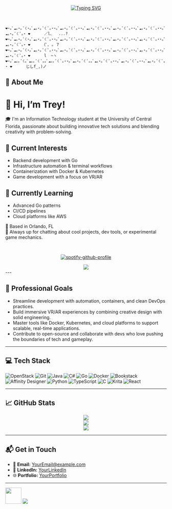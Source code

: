 <div align="center">

[![Typing SVG](https://readme-typing-svg.demolab.com?font=Fira+Code&size=18&pause=5000&color=FFB7C5&center=true&random=false&width=620&height=52&lines=%F0%9F%8C%B8%E2%80%A2The+only+true+wisdom+is+in+knowing+you+know+nothing%E2%80%A2%F0%9F%8C%B8)](https://git.io/typing-svg)
    

<br>
</div>

```                                                                                                     
❤⋆｡ﾟ☁︎｡⋆｡ ﾟ☾⋆｡ﾟ☁︎｡⋆｡ ﾟ☾ ﾟ｡⋆⋆｡ﾟ☁︎｡⋆｡ ﾟ☾ ﾟ｡⋆⋆｡ﾟ☁︎｡⋆｡ ﾟ☾ ﾟ｡⋆⋆｡ﾟ☁︎｡⋆｡ ﾟ☾ ﾟ｡⋆⋆｡ﾟ☁︎｡⋆｡ ﾟ☾ ﾟ｡⋆⋆｡ﾟ☁︎｡⋆｡ ﾟ☾ ﾟ｡⋆ ❤      ／l、  ...?
❤⋆｡ﾟ☁︎｡⋆｡ ﾟ☾⋆｡ﾟ☁︎｡⋆｡ ﾟ☾ ﾟ｡⋆⋆｡ﾟ☁︎｡⋆｡ ﾟ☾ ﾟ｡⋆⋆｡ﾟ☁︎｡⋆｡ ﾟ☾ ﾟ｡⋆⋆｡ﾟ☁︎｡⋆｡ ﾟ☾ ﾟ｡⋆⋆｡ﾟ☁︎｡⋆｡ ﾟ☾ ﾟ｡⋆⋆｡ﾟ☁︎｡⋆｡ ﾟ☾ ﾟ｡⋆ ❤     （ﾟ､ ｡ ７         
❤⋆｡ﾟ☁︎｡⋆｡ ﾟ☾⋆｡ﾟ☁︎｡⋆｡ ﾟ☾ ﾟ｡⋆⋆｡ﾟ☁︎｡⋆｡ ﾟ☾ ﾟ｡⋆⋆｡ﾟ☁︎｡⋆｡ ﾟ☾ ﾟ｡⋆⋆｡ﾟ☁︎｡⋆｡ ﾟ☾ ﾟ｡⋆⋆｡ﾟ☁︎｡⋆｡ ﾟ☾ ﾟ｡⋆⋆｡ﾟ☁︎｡⋆｡ ﾟ☾ ﾟ｡⋆ ❤      l  ~ヽ       
❤⋆｡ﾟ☁︎｡｡ ﾟ☾｡ﾟ☁︎｡｡ ﾟ☾ ﾟ｡｡ﾟ☁︎｡｡ ﾟ☾ ﾟ｡⋆⋆｡ﾟ☁︎｡⋆｡ ﾟ☾ ﾟ｡｡ﾟ☁︎｡⋆｡ ﾟ☾ ﾟ｡⋆⋆｡ﾟ☁︎｡⋆｡ ﾟ☾ ﾟ｡⋆⋆｡ﾟ☁︎｡⋆｡ ﾟ☾ ﾟ｡⋆ ❤      じしf_,)ノ
```



## 🌟 About Me

# 👋 Hi, I’m Trey!

🎓 I'm an Information Technology student at the University of Central Florida, passionate about building innovative tech solutions and blending creativity with problem-solving.

## 🔧 Current Interests
- Backend development with Go
- Infrastructure automation & terminal workflows
- Containerization with Docker & Kubernetes
- Game development with a focus on VR/AR

## 🌱 Currently Learning
- Advanced Go patterns
- CI/CD pipelines
- Cloud platforms like AWS

📍 Based in Orlando, FL  
💬 Always up for chatting about cool projects, dev tools, or experimental game mechanics.


<div align="center">
    <br>
    
[![spotify-github-profile](https://spotify-github-profile.kittinanx.com/api/view?uid=1uq3n6qi5mk5618au4iab2b5s&cover_image=true&theme=default&show_offline=false&background_color=050505&interchange=true&bar_color=ffffff&bar_color_cover=true)](https://spotify-github-profile.kittinanx.com/api/view?uid=1uq3n6qi5mk5618au4iab2b5s&redirect=true)


</div>
<div align="center">
<img src="https://64.media.tumblr.com/39c06f0d2343a8c4b50c1e570939cd77/73868c1cd0a80983-77/s540x810/d897b37dc94a4778067beff5b40bcb141d508429.gifv">
</div>
---

## 💼 Professional Goals
- Streamline development with automation, containers, and clean DevOps practices.  
- Build immersive VR/AR experiences by combining creative design with solid engineering.  
- Master tools like Docker, Kubernetes, and cloud platforms to support scalable, real-time applications.  
- Contribute to open-source and collaborate with devs who love pushing the boundaries of tech and gameplay.


---

## 💻 Tech Stack

![OpenStack](https://img.shields.io/badge/Openstack-%23f01742.svg?style=for-the-badge&logo=openstack&logoColor=white) ![Git](https://img.shields.io/badge/git-%23F05033.svg?style=for-the-badge&logo=git&logoColor=white) ![Java](https://img.shields.io/badge/java-%23ED8B00.svg?style=for-the-badge&logo=openjdk&logoColor=white) ![C#](https://img.shields.io/badge/c%23-%23239120.svg?style=for-the-badge&logo=csharp&logoColor=purple) ![Go](https://img.shields.io/badge/go-%2300ADD8.svg?style=for-the-badge&logo=go&logoColor=white) ![Docker](https://img.shields.io/badge/docker-%230db7ed.svg?style=for-the-badge&logo=docker&logoColor=white) ![Bookstack](https://img.shields.io/badge/Bookstack-%230288D1.svg?style=for-the-badge&logo=bookstack&logoColor=white) ![Affinity Designer](https://img.shields.io/badge/affinity%20desginer-%231B72BE.svg?style=for-the-badge&logo=affinity-designer&logoColor=white) ![Python](https://img.shields.io/badge/python-3670A0?style=for-the-badge&logo=python&logoColor=ffdd54) ![TypeScript](https://img.shields.io/badge/typescript-%23007ACC.svg?style=for-the-badge&logo=typescript&logoColor=white) ![C](https://img.shields.io/badge/c-%2300599C.svg?style=for-the-badge&logo=c&logoColor=white) ![Krita](https://img.shields.io/badge/Krita-203759?style=for-the-badge&logo=krita&logoColor=EEF37B) ![React](https://img.shields.io/badge/react-%2320232a.svg?style=for-the-badge&logo=react&logoColor=%2361DAFB)

---

## 📈 GitHub Stats

<div align="center">
    
![](https://github-readme-stats.vercel.app/api?username=Idle-Truth&theme=radical&hide_border=false&include_all_commits=true&count_private=true)  
![](https://github-readme-streak-stats.herokuapp.com/?user=Idle-Truth&theme=radical&hide_border=false)  
![](https://github-readme-stats.vercel.app/api/top-langs/?username=Idle-Truth&theme=radical&hide_border=false&layout=compact)

</div>

---

## 📬 Get in Touch
- 💌 **Email:** [YourEmail@example.com](mailto:YourEmail@example.com)
- 💼 **LinkedIn:** [YourLinkedIn](https://www.linkedin.com)
- 🌐 **Portfolio:** [YourPortfolio](https://www.yourportfolio.com)

---
<img src="https://media.giphy.com/media/VgCDAzcKvsR6OM0uWg/giphy.gif" width="50"> [![](https://visitcount.itsvg.in/api?id=Idle-Truth&icon=0&color=10)](https://visitcount.itsvg.in)
